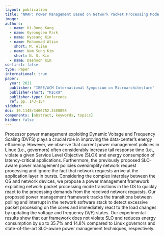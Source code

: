 ```yaml
---
layout: publication
title: "NMAP: Power Management Based on Network Packet Processing Mode Transition for Latency-Critical Workloads"
image:
authors:
  - name: Ki-Dong Kang
  - name: Gyeongseo Park
  - name: Hyosang Kim
  - name: Mohammad Alian
    short: M. Alian
  - name: Nam Sung Kim
    short: N. S. Kim
  - name: Daehoon Kim
co-first: false 
type: Paper
international: true
paper:
  year: 2021
  publisher: "IEEE/ACM International Symposium on Microarchitecture"
  publisher-short: "MICRO"
  publisher-type: Conference
  ref: pp. 143-154
sidebar:
doi: 10.1145/3466752.3480098
components: [abstract, keywords, topics]
hidden: false
---
```


Processor power management exploiting Dynamic Voltage and Frequency Scaling (DVFS) plays a crucial role in improving the data-center’s energy efficiency. However, we observe that current power management policies in Linux (i.e., governors) often considerably increase tail response time (i.e., violate a given Service Level Objective (SLO)) and energy consumption of latency-critical applications. Furthermore, the previously proposed SLO-aware power management policies oversimplify network request processing and ignore the fact that network requests arrive at the application layer in bursts. Considering the complex interplay between the OS and network devices, we propose a power management framework exploiting network packet processing mode transitions in the OS to quickly react to the processing demands from the received network requests. Our proposed power management framework tracks the transitions between polling and interrupt in the network software stack to detect excessive packet processing on the cores and immediately react to the load changes by updating the voltage and frequency (V/F) states. Our experimental results show that our framework does not violate SLO and reduces energy consumption by up to 35.7% and 14.8% compared to Linux governors and state-of-the-art SLO-aware power management techniques, respectively.